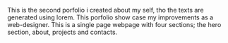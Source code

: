 This is the second porfolio i created about my self, tho the texts are generated using lorem. This porfolio show case my improvements as a web-designer. This is a single page webpage with four sections; the hero section, about, projects and contacts.

